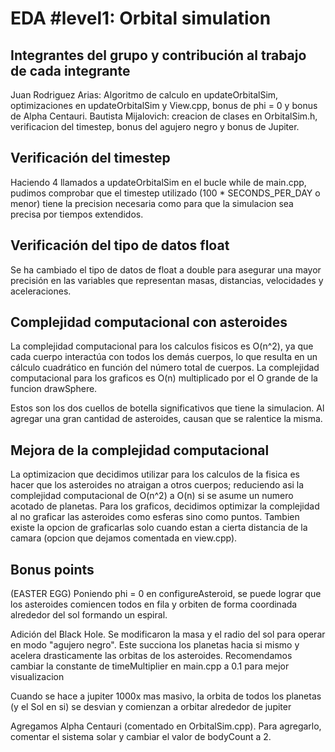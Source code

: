 # EDA #level1: Orbital simulation

## Integrantes del grupo y contribución al trabajo de cada integrante

Juan Rodriguez Arias: Algoritmo de calculo en updateOrbitalSim, optimizaciones en updateOrbitalSim y View.cpp, bonus de phi = 0 y bonus de Alpha Centauri.
Bautista Mijalovich: creacion de clases en OrbitalSim.h, verificacion del timestep, bonus del agujero negro y bonus de Jupiter.

## Verificación del timestep

Haciendo 4 llamados a updateOrbitalSim en el bucle while de main.cpp, pudimos comprobar que el timestep utilizado (100 * SECONDS_PER_DAY o menor) tiene la precision necesaria como para que la simulacion sea precisa por tiempos extendidos.

## Verificación del tipo de datos float

Se ha cambiado el tipo de datos de float a double para asegurar una mayor precisión
en las variables que representan masas, distancias, velocidades y aceleraciones.

## Complejidad computacional con asteroides

La complejidad computacional para los calculos fisicos es O(n^2), ya que cada cuerpo interactúa con todos
los demás cuerpos, lo que resulta en un cálculo cuadrático en función del número total de cuerpos. La complejidad computacional para los graficos es O(n) multiplicado por el O grande de la funcion drawSphere. 

Estos son los dos cuellos de botella significativos que tiene la simulacion. Al agregar una gran cantidad de asteroides, causan que se ralentice la misma.

## Mejora de la complejidad computacional

La optimizacion que decidimos utilizar para los calculos de la fisica es hacer que los asteroides no atraigan a otros cuerpos; reduciendo asi la complejidad computacional de O(n^2) a O(n) si se asume un numero acotado de planetas. Para los graficos, decidimos optimizar la complejidad al no graficar las asteroides como esferas sino como puntos. Tambien existe la opcion de graficarlas solo cuando estan a cierta distancia de la camara (opcion que dejamos comentada en view.cpp).

## Bonus points

(EASTER EGG) Poniendo phi = 0 en configureAsteroid, se puede lograr que los asteroides comiencen todos en fila y orbiten de forma coordinada alrededor del sol formando un espiral.

Adición del Black Hole. Se modificaron la masa y el radio del sol para operar en modo "agujero negro". Este succiona los planetas hacia si mismo y acelera drasticamente las orbitas de los asteroides. Recomendamos cambiar la constante de timeMultiplier en main.cpp a 0.1 para mejor visualizacion 

Cuando se hace a jupiter 1000x mas masivo, la orbita de todos los planetas (y el Sol en si) se desvian y comienzan a orbitar alrededor de jupiter

Agregamos Alpha Centauri (comentado en OrbitalSim.cpp). Para agregarlo, comentar el sistema solar y cambiar el valor de bodyCount a 2.
